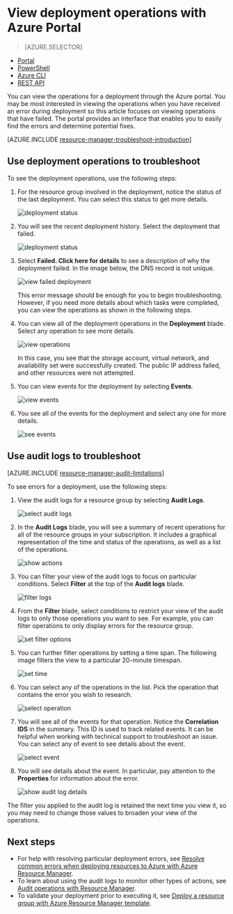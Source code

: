 <properties
   pageTitle="View deployment operations with portal | Microsoft Azure"
   description="Describes how to use the Azure portal to detect errors from Resource Manager deployment."
   services="azure-resource-manager,virtual-machines"
   documentationCenter=""
   tags="top-support-issue"
   authors="tfitzmac"
   manager="timlt"
   editor="tysonn"/>

<tags
   ms.service="azure-resource-manager"
   ms.devlang="na"
   ms.topic="article"
   ms.tgt_pltfrm="vm-multiple"
   ms.workload="infrastructure"
   ms.date="06/15/2016"
   ms.author="tomfitz"/>

# <a name="view-deployment-operations-with-azure-portal"></a>View deployment operations with Azure Portal

> [AZURE.SELECTOR]
- [Portal](resource-manager-troubleshoot-deployments-portal.md)
- [PowerShell](resource-manager-troubleshoot-deployments-powershell.md)
- [Azure CLI](resource-manager-troubleshoot-deployments-cli.md)
- [REST API](resource-manager-troubleshoot-deployments-rest.md)

You can view the operations for a deployment through the Azure portal. You may be most interested in viewing the operations when you have received an error during deployment so this article focuses on viewing operations that have failed. The portal provides an interface that enables you to easily find the errors and determine potential fixes.

[AZURE.INCLUDE [resource-manager-troubleshoot-introduction](../includes/resource-manager-troubleshoot-introduction.md)]

## <a name="use-deployment-operations-to-troubleshoot"></a>Use deployment operations to troubleshoot

To see the deployment operations, use the following steps:

1. For the resource group involved in the deployment, notice the status of the last deployment. You can select this status to get more details.

    ![deployment status](./media/resource-manager-troubleshoot-deployments-portal/deployment-status.png)

2. You will see the recent deployment history. Select the deployment that failed.

    ![deployment status](./media/resource-manager-troubleshoot-deployments-portal/select-deployment.png)

3. Select **Failed. Click here for details** to see a description of why the deployment failed. In the image below, the DNS record is not unique.  

    ![view failed deployment](./media/resource-manager-troubleshoot-deployments-portal/view-error.png)

    This error message should be enough for you to begin troubleshooting. However, if you need more details about which tasks were completed, you can view the operations as shown in the following steps.

4. You can view all of the deployment operations in the **Deployment** blade. Select any operation to see more details.

    ![view operations](./media/resource-manager-troubleshoot-deployments-portal/view-operations.png)

    In this case, you see that the storage account, virtual network, and availability set were successfully created. The public IP address failed, and other resources were not attempted.

5. You can view events for the deployment by selecting **Events**.

    ![view events](./media/resource-manager-troubleshoot-deployments-portal/view-events.png)

6. You see all of the events for the deployment and select any one for more details.

    ![see events](./media/resource-manager-troubleshoot-deployments-portal/see-all-events.png)

## <a name="use-audit-logs-to-troubleshoot"></a>Use audit logs to troubleshoot

[AZURE.INCLUDE [resource-manager-audit-limitations](../includes/resource-manager-audit-limitations.md)]

To see errors for a deployment, use the following steps:

1. View the audit logs for a resource group by selecting **Audit Logs**.

    ![select audit logs](./media/resource-manager-troubleshoot-deployments-portal/select-audit-logs.png)

2. In the **Audit Logs** blade, you will see a summary of recent operations for all of the resource groups in your subscription. It includes a graphical representation of the time and status of the operations, as well as a list of the operations.

    ![show actions](./media/resource-manager-troubleshoot-deployments-portal/audit-summary.png)

3. You can filter your view of the audit logs to focus on particular conditions. Select **Filter** at the top of the **Audit logs** blade.

    ![filter logs](./media/resource-manager-troubleshoot-deployments-portal/filter-logs.png)

4. From the **Filter** blade, select conditions to restrict your view of the audit logs to only those operations you want to see. For example, you can filter operations to only display errors for the resource group.

    ![set filter options](./media/resource-manager-troubleshoot-deployments-portal/set-filter.png)

5. You can further filter operations by setting a time span. The following image filters the view to a particular 20-minute timespan.

    ![set time](./media/resource-manager-troubleshoot-deployments-portal/select-time.png)

6. You can select any of the operations in the list. Pick the operation that contains the error you wish to research.

    ![select operation](./media/resource-manager-troubleshoot-deployments-portal/select-operation.png)
  
7. You will see all of the events for that operation. Notice the **Correlation IDS** in the summary. This ID is used to track related events. It can be helpful when working with technical support to troubleshoot an issue. You can select any of event to see details about the event.

    ![select event](./media/resource-manager-troubleshoot-deployments-portal/select-event.png)

8. You will see details about the event. In particular, pay attention to the **Properties** for information about the error.

    ![show audit log details](./media/resource-manager-troubleshoot-deployments-portal/audit-details.png)

The filter you applied to the audit log is retained the next time you view it, so you may need to change those values to broaden your view of the operations.

## <a name="next-steps"></a>Next steps

- For help with resolving particular deployment errors, see [Resolve common errors when deploying resources to Azure with Azure Resource Manager](resource-manager-common-deployment-errors.md).
- To learn about using the audit logs to monitor other types of actions, see [Audit operations with Resource Manager](resource-group-audit.md).
- To validate your deployment prior to executing it, see [Deploy a resource group with Azure Resource Manager template](resource-group-template-deploy.md).
